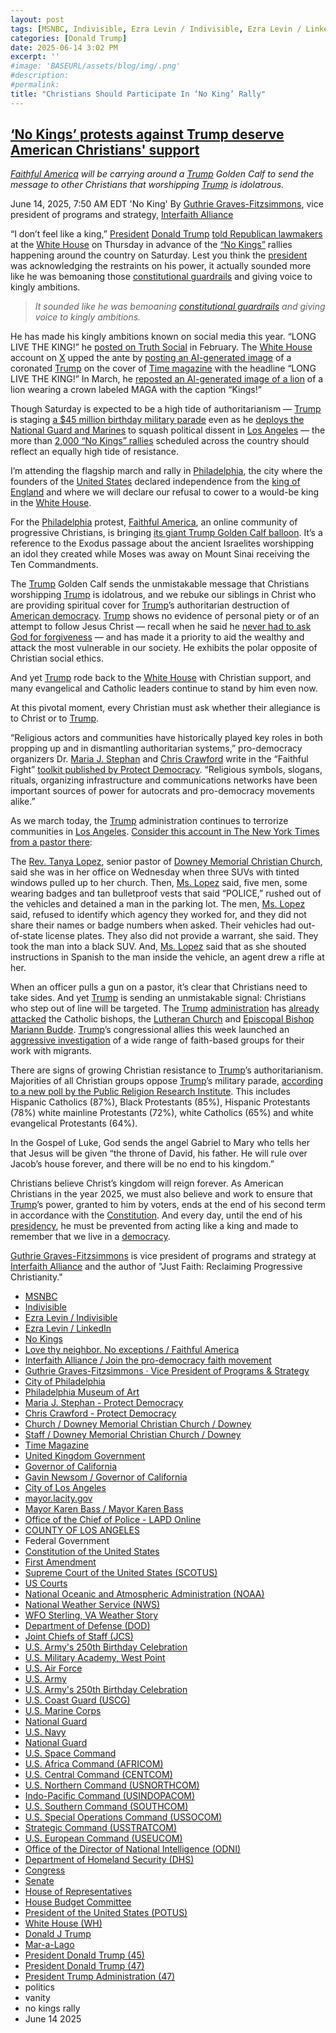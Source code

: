 ```yaml
---
layout: post
tags: [MSNBC, Indivisible, Ezra Levin / Indivisible, Ezra Levin / LinkedIn, No Kings, Love thy neighbor. No exceptions / Faithful America, Interfaith Alliance / Join the pro-democracy faith movement, Guthrie Graves-Fitzsimmons · Vice President of Programs & Strategy, City of Philadelphia, Philadelphia Museum of Art, Maria J. Stephan - Protect Democracy, Chris Crawford - Protect Democracy, Church / Downey Memorial Christian Church / Downey, Staff / Downey Memorial Christian Church / Downey, Time Magazine, United Kingdom Government, Governor of California, Gavin Newsom / Governor of California, City of Los Angeles, mayor.lacity.gov, Mayor Karen Bass / Mayor Karen Bass, Office of the Chief of Police - LAPD Online, COUNTY OF LOS ANGELES, Federal Government, Constitution of the United States, First Amendment, Supreme Court of the United States (SCOTUS), US Courts, National Oceanic and Atmospheric Administration (NOAA), National Weather Service (NWS), WFO Sterling VA Weather Story, Department of Defense (DOD), Joint Chiefs of Staff (JCS), U.S. Army’s 250th Birthday Celebration, U.S. Military Academy West Point, U.S. Air Force, U.S. Army, U.S. Army’s 250th Birthday Celebration, U.S. Coast Guard (USCG), U.S. Marine Corps, National Guard, U.S. Navy, National Guard, U.S. Space Command, U.S. Africa Command (AFRICOM), U.S. Central Command (CENTCOM), U.S. Northern Command (USNORTHCOM), Indo-Pacific Command (USINDOPACOM), U.S. Southern Command (SOUTHCOM), U.S. Special Operations Command (USSOCOM), Strategic Command (USSTRATCOM), U.S. European Command (USEUCOM), Office of the Director of National Intelligence (ODNI), Department of Homeland Security (DHS), Congress, Senate, House of Representatives, House Budget Committee, President of the United States (POTUS), White House (WH), Donald J Trump, Mar-a-Lago, President Donald Trump (45), President Donald Trump (47), President Trump Administration (47), politics, vanity, no kings rally, June 14 2025]
categories: [Donald Trump]
date: 2025-06-14 3:02 PM
excerpt: ''
#image: 'BASEURL/assets/blog/img/.png'
#description:
#permalink:
title: "Christians Should Participate In ‘No King’ Rally"
---
```


## [‘No Kings’ protests against Trump deserve American Christians' support](https://www.msnbc.com/opinion/msnbc-opinion/trump-no-kings-protest-christians-rcna212964)

*[Faithful America](https://www.faithfulamerica.org/) will be carrying around a [Trump](https://www.donaldjtrump.com/) Golden Calf to send the message to other Christians that worshipping [Trump](https://www.donaldjtrump.com/) is idolatrous.*

June 14, 2025, 7:50 AM EDT 'No King'
By [Guthrie Graves-Fitzsimmons](https://interfaithalliance.org/team/guthrie-graves-fitzsimmons), vice president of programs and strategy, [Interfaith Alliance](https://interfaithalliance.org/)

“I don’t feel like a king,” [President](https://www.whitehouse.gov/) [Donald Trump](https://www.donaldjtrump.com/) [told Republican lawmakers](https://www.nytimes.com/2025/06/12/us/politics/trump-no-kings-protests.html) at the [White House](https://www.whitehouse.gov/) on Thursday in advance of the [“No Kings”](https://www.nokings.org/) rallies happening around the country on Saturday. Lest you think the [president](https://www.whitehouse.gov/) was acknowledging the restraints on his power, it actually sounded more like he was bemoaning those [constitutional guardrails](https://constitution.congress.gov/) and giving voice to kingly ambitions.

> *It sounded like he was bemoaning [constitutional guardrails](https://constitution.congress.gov/) and giving voice to kingly ambitions.*

He has made his kingly ambitions known on social media this year. “LONG LIVE THE KING!” he [posted on Truth Social](https://www.nbcnews.com/politics/donald-trump/king-trump-rcna192912) in February. The [White House](https://www.whitehouse.gov/) account on [X](https://x.com/) upped the ante by [posting an AI-generated image](https://www.nbcnews.com/politics/donald-trump/king-trump-rcna192912) of a coronated [Trump](https://www.donaldjtrump.com/) on the cover of [Time magazine](https://www.time.com/) with the headline “LONG LIVE THE KING!” In March, he [reposted an AI-generated image of a lion](https://www.yahoo.com/news/trump-again-implies-king-sharing-162222560.html) of a lion wearing a crown labeled MAGA with the caption “Kings!”

Though Saturday is expected to be a high tide of authoritarianism — [Trump](https://www.donaldjtrump.com/) is staging [a \$45 million birthday military parade](https://www.msnbc.com/top-stories/latest/trump-military-parade-cost-washington-dc-streets-bowser-rcna210671) even as he [deploys the National Guard and Marines](https://www.msnbc.com/top-stories/latest/los-angeles-marines-protest-national-guard-trump-deploy-cost-rcna212130) to squash political dissent in [Los Angeles](https://lacity.gov/) — the more than [2,000 “No Kings” rallies](https://www.nokings.org/) scheduled across the country should reflect an equally high tide of resistance.

I’m attending the flagship march and rally in [Philadelphia](https://philamuseum.org/), the city where the founders of the [United States](https://www.usa.gov/) declared independence from the [king of England](https://www.gov.uk/) and where we will declare our refusal to cower to a would-be king in the [White House](https://www.whitehouse.gov/).

For the [Philadelphia](https://philamuseum.org/) protest, [Faithful America](https://urldefense.com/v3/__http:/faithfulamerica.org__;!!PIZeeW5wscynRQ!sx0Q4UcxHVHCIhPbYyitUoNlcDiHUWrRY3aZVyU2JRWwXNhiroZWjrqI29txlEEI6ZttaDQy40WGhtaHSB82-Q$), an online community of progressive Christians, is bringing [its giant Trump Golden Calf balloon](https://mynbc15.com/news/offbeat/golden-bull-calf-trump-like-idol-evangelical-summit-washington-dc-national-mall-christianity-jewish-faith-exodus-politics-election-capitol-police). It’s a reference to the Exodus passage about the ancient Israelites worshipping an idol they created while Moses was away on Mount Sinai receiving the Ten Commandments.

The [Trump](https://www.donaldjtrump.com/) Golden Calf sends the unmistakable message that Christians worshipping [Trump](https://www.donaldjtrump.com/) is idolatrous, and we rebuke our siblings in Christ who are providing spiritual cover for [Trump](https://www.donaldjtrump.com/)’s authoritarian destruction of [American democracy](https://constitution.congress.gov/). [Trump](https://www.donaldjtrump.com/) shows no evidence of personal piety or of an attempt to follow Jesus Christ — recall when he said he [never had to ask God for forgiveness](https://www.cnn.com/2015/07/18/politics/trump-has-never-sought-forgiveness) — and has made it a priority to aid the wealthy and attack the most vulnerable in our society. He exhibits the polar opposite of Christian social ethics.

And yet [Trump](https://www.donaldjtrump.com/) rode back to the [White House](https://www.whitehouse.gov/) with Christian support, and many evangelical and Catholic leaders continue to stand by him even now.

At this pivotal moment, every Christian must ask whether their allegiance is to Christ or to [Trump](https://www.donaldjtrump.com/).

“Religious actors and communities have historically played key roles in both propping up and in dismantling authoritarian systems,” pro-democracy organizers Dr. [Maria J. Stephan](https://protectdemocracy.org/people/maria-j-stephan/) and [Chris Crawford](https://protectdemocracy.org/people/chris-crawford/) write in the “Faithful Fight” [toolkit published by Protect Democracy](https://urldefense.com/v3/__https:/protectdemocracy.org/work/faithful-leaders-fight-back/__;!!PIZeeW5wscynRQ!sx0Q4UcxHVHCIhPbYyitUoNlcDiHUWrRY3aZVyU2JRWwXNhiroZWjrqI29txlEEI6ZttaDQy40WGhtak9s1WYw$). “Religious symbols, slogans, rituals, organizing infrastructure and communications networks have been important sources of power for autocrats and pro-democracy movements alike.”

As we march today, the [Trump](https://www.donaldjtrump.com/) administration continues to terrorize communities in [Los Angeles](https://lacity.gov/). [Consider this account in The New York Times from a pastor there](https://urldefense.com/v3/__https:/www.nytimes.com/2025/06/11/us/la-protests-ice-raids-church-arrest.html__;!!PIZeeW5wscynRQ!sx0Q4UcxHVHCIhPbYyitUoNlcDiHUWrRY3aZVyU2JRWwXNhiroZWjrqI29txlEEI6ZttaDQy40WGhtZbTx-deA$):

The [Rev. Tanya Lopez](https://www.downeymemorial.org/staff), senior pastor of [Downey Memorial Christian Church](https://www.downeymemorial.org/), said she was in her office on Wednesday when three SUVs with tinted windows pulled up to her church. Then, [Ms. Lopez](https://www.downeymemorial.org/staff) said, five men, some wearing badges and tan bulletproof vests that said “POLICE,” rushed out of the vehicles and detained a man in the parking lot. The men, [Ms. Lopez](https://www.downeymemorial.org/staff) said, refused to identify which agency they worked for, and they did not share their names or badge numbers when asked. Their vehicles had out-of-state license plates. They also did not provide a warrant, she said. They took the man into a black SUV. And, [Ms. Lopez](https://www.downeymemorial.org/staff) said that as she shouted instructions in Spanish to the man inside the vehicle, an agent drew a rifle at her.

When an officer pulls a gun on a pastor, it’s clear that Christians need to take sides. And yet [Trump](https://www.donaldjtrump.com/) is sending an unmistakable signal: Christians who step out of line will be targeted. The [Trump](https://www.donaldjtrump.com/) [administration](https://www.whitehouse.gov/administration/) has [already attacked](https://religionnews.com/2025/04/04/faith-communities-are-setting-a-courageous-example-for-standing-up-to-trump/) the Catholic bishops, the [Lutheran Church](https://www.washingtonpost.com/nation/2025/02/08/catholic-lutheran-vance-flynn-musk-trump/) and [Episcopal Bishop Mariann Budde](https://www.msnbc.com/opinion/msnbc-opinion/trump-bishop-budde-sermon-truth-social-rcna188764). [Trump](https://www.donaldjtrump.com/)’s congressional allies this week launched an [aggressive investigation](https://homeland.house.gov/2025/06/11/chairmen-green-brecheen-launch-probe-into-200-ngos-over-their-use-of-taxpayer-dollars-during-the-biden-harris-border-crisis/) of a wide range of faith-based groups for their work with migrants.

There are signs of growing Christian resistance to [Trump](https://www.donaldjtrump.com/)’s authoritarianism. Majorities of all Christian groups oppose [Trump](https://www.donaldjtrump.com/)’s military parade, [according to a new poll by the Public Religion Research Institute](https://prri.org/spotlight/military-parade-in-d-c-draws-public-opposition-ahead-of-army-and-trump-celebrations/). This includes Hispanic Catholics (87%), Black Protestants (85%), Hispanic Protestants (78%) white mainline Protestants (72%), white Catholics (65%) and white evangelical Protestants (64%).

In the Gospel of Luke, God sends the angel Gabriel to Mary who tells her that Jesus will be given “the throne of David, his father. He will rule over Jacob’s house forever, and there will be no end to his kingdom.”

Christians believe Christ’s kingdom will reign forever. As American Christians in the year 2025, we must also believe and work to ensure that [Trump](https://www.donaldjtrump.com/)’s power, granted to him by voters, ends at the end of his second term in accordance with the [Constitution](https://constitution.congress.gov/). And every day, until the end of his [presidency](https://www.whitehouse.gov/), he must be prevented from acting like a king and made to remember that we live in a [democracy](https://constitution.congress.gov/). 

[Guthrie Graves-Fitzsimmons](https://interfaithalliance.org/team/guthrie-graves-fitzsimmons) is vice president of programs and strategy at [Interfaith Alliance](https://interfaithalliance.org/) and the author of "Just Faith: Reclaiming Progressive Christianity."

- [MSNBC](https://www.msnbc.com/)
- [Indivisible](https://indivisible.org/)
- [Ezra Levin / Indivisible](https://indivisible.org/ezra-levin-0)
- [Ezra Levin / LinkedIn](https://www.linkedin.com/in/ezralevin/)
- [No Kings](https://www.nokings.org/)
- [Love thy neighbor. No exceptions / Faithful America](https://www.faithfulamerica.org/)
- [Interfaith Alliance / Join the pro-democracy faith movement](https://interfaithalliance.org/)
- [Guthrie Graves-Fitzsimmons · Vice President of Programs & Strategy](https://interfaithalliance.org/team/guthrie-graves-fitzsimmons)
- [City of Philadelphia](https://www.phila.gov/)
- [Philadelphia Museum of Art](https://philamuseum.org/)
- [Maria J. Stephan - Protect Democracy](https://protectdemocracy.org/people/maria-j-stephan/)
- [Chris Crawford - Protect Democracy](https://protectdemocracy.org/people/chris-crawford/)
- [Church / Downey Memorial Christian Church / Downey](https://www.downeymemorial.org/)
- [Staff / Downey Memorial Christian Church / Downey](https://www.downeymemorial.org/staff)
- [Time Magazine](https://www.time.com/)
- [United Kingdom Government](https://www.gov.uk/)
- [Governor of California](https://www.gov.ca.gov/)
- [Gavin Newsom / Governor of California](https://www.gov.ca.gov/about/)
- [City of Los Angeles](https://lacity.gov/)
- [mayor.lacity.gov](https://mayor.lacity.gov/)
- [Mayor Karen Bass / Mayor Karen Bass](https://mayor.lacity.gov/about-mayor-karen-bass)
- [Office of the Chief of Police - LAPD Online](https://www.lapdonline.org/office-of-the-chief-of-police/)
- [COUNTY OF LOS ANGELES](https://lacounty.gov/)
- Federal Government 
- [Constitution of the United States](https://constitution.congress.gov/)
- [First Amendment](https://constitution.congress.gov/constitution/amendment-1/)
- [Supreme Court of the United States (SCOTUS)](https://www.supremecourt.gov/)
- [US Courts](https://www.uscourts.gov/)
- [National Oceanic and Atmospheric Administration (NOAA)](https://www.noaa.gov/)
- [National Weather Service (NWS)](https://www.weather.gov/)
- [WFO Sterling, VA Weather Story](https://www.weather.gov/lwx/weatherstory)
- [Department of Defense (DOD)](https://www.defense.gov/)
- [Joint Chiefs of Staff (JCS)](https://www.jcs.mil/)
- [U.S. Army's 250th Birthday Celebration](https://www.army.mil/1775/)
- [U.S. Military Academy, West Point](https://www.westpoint.edu/)
- [U.S. Air Force](https://www.af.mil/)
- [U.S. Army](https://www.army.mil/)
- [U.S. Army's 250th Birthday Celebration](https://www.army.mil/1775/)
- [U.S. Coast Guard (USCG)](https://www.uscg.mil/)
- [U.S. Marine Corps](https://www.marines.mil/)
- [National Guard](https://www.nationalguard.mil/)
- [U.S. Navy](https://www.navy.mil/)
- [National Guard](https://www.nationalguard.mil/)
- [U.S. Space Command](https://www.spacecom.mil/)
- [U.S. Africa Command (AFRICOM)](https://www.africom.mil/)
- [U.S. Central Command (CENTCOM)](https://www.centcom.mil/)
- [U.S. Northern Command (USNORTHCOM)](https://www.northcom.mil/)
- [Indo-Pacific Command (USINDOPACOM)](https://www.pacom.mil/)
- [U.S. Southern Command (SOUTHCOM)](http://www.southcom.mil/)
- [U.S. Special Operations Command (USSOCOM)](https://www.socom.mil/)
- [Strategic Command (USSTRATCOM)](http://www.stratcom.mil/)
- [U.S. European Command (USEUCOM)](https://www.eucom.mil/)
- [Office of the Director of National Intelligence (ODNI)](https://www.odni.gov/)
- [Department of Homeland Security (DHS)](https://www.dhs.gov/)
- [Congress](https;//www.congress.gov/)
- [Senate](https://www.senate.gov/)
- [House of Representatives](https://www.house.gov/)
- [House Budget Committee ](https://budget.house.gov/)
- [President of the United States (POTUS)](https://www.whitehouse.gov/)
- [White House (WH)](https://www.whitehouse.gov/)
- [Donald J Trump](https://www.donaldjtrump.com/)
- [Mar-a-Lago](https://www.maralagoclub.com/)
- [President Donald Trump (45)](https://trumpwhitehouse.archives.gov/)
- [President Donald Trump (47)](https://www.whitehouse.gov/administration/donald-j-trump/)
- [President Trump Administration (47)](https://www.whitehouse.gov/administration/)
- politics 
- vanity 
- no kings rally
- June 14 2025

